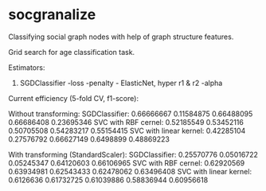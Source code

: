 # socgranalize
Classifying social graph nodes with help of graph structure features.

Grid search for age classification task.

Estimators:
1) SGDClassifier
    -loss
    -penalty - ElasticNet, hyper r1 & r2
    -alpha


Current efficiency (5-fold CV, f1-score):

Without transforming:
SGDClassifier:
    0.66666667  0.11584875  0.66488095  0.66686408  0.23695346
SVC with RBF cernel:
    0.52185549  0.53452116  0.50705508  0.54283217  0.55154415
SVC with linear kernel:
    0.42285104  0.27576792  0.66627149  0.6498899   0.48869223

With transforming (StandardScaler):
SGDClassifier:
    0.25570776  0.05016722  0.05245347  0.64120603  0.66106965
SVC with RBF cernel:
    0.62920569  0.63934981  0.62543433  0.62478062  0.63496408
SVC with linear kernel:
    0.6126636   0.61732725  0.61039886  0.58836944  0.60956618


